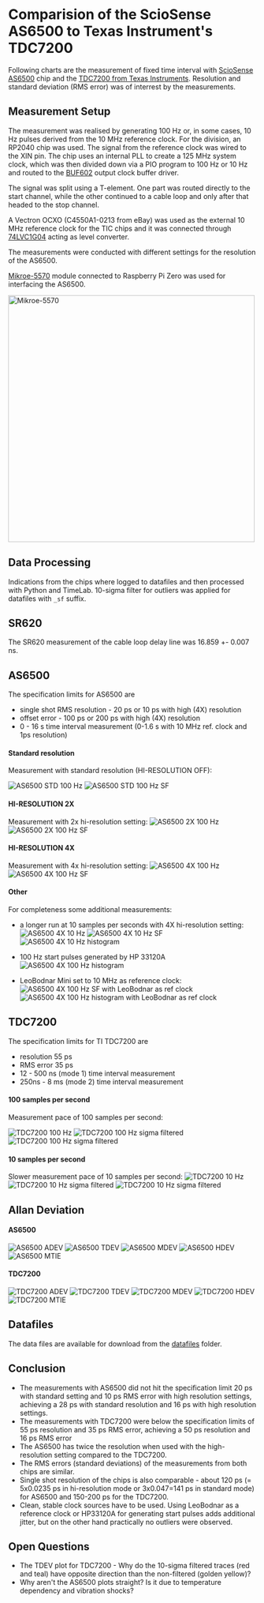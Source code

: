 # Comparision of the ScioSense AS6500 to Texas Instrument's TDC7200

Following charts are the measurement of fixed time interval with [ScioSense AS6500](https://www.sciosense.com/products/time-to-digital-converters/as6500-time-to-digital-converter/ "ScioSense AS6500") chip and the [TDC7200 from Texas Instruments](https://www.ti.com/product/TDC7200 "TI TDC7200").
Resolution and standard deviation (RMS error) was of interrest by the measurements.

## Measurement Setup

The measurement was realised by generating 100 Hz or, in some cases, 10 Hz pulses derived from the 10 MHz reference clock.
For the division, an RP2040 chip was used.
The signal from the reference clock was wired to the XIN pin.
The chip uses an internal PLL to create a 125 MHz system clock, which was then divided down via a PIO program to 100 Hz or 10 Hz and routed to the [BUF602](https://www.ti.com/product/BUF602 "BUF602") output clock buffer driver.

The signal was split using a T-element.
One part was routed directly to the start channel, while the other continued to a cable loop and only after that headed to the stop channel.

A Vectron OCXO (C4550A1-0213 from eBay) was used as the external 10 MHz reference clock for the TIC chips and it was connected through [74LVC1G04](https://www.nexperia.com/products/analog-logic-ics/logic/buffers-inverters-transceivers/inverters/series/74LVC1G04.html "Nexperia 74LVC1G04") acting as level converter.

The measurements were conducted with different settings for the resolution of the AS6500.

[Mikroe-5570](https://www.mikroe.com/tdc-2-click "Mikroe-5570") module connected to Raspberry Pi Zero was used for interfacing the AS6500.

<img alt="Mikroe-5570" src="images/Mikroe-5570.jpg" width=500 />

## Data Processing
Indications from the chips where logged to datafiles and then processed with Python and TimeLab.
10-sigma filter for outliers was applied for datafiles with `_sf` suffix.

## SR620
The SR620 measurement of the cable loop delay line was 16.859 +- 0.007 ns.

## AS6500
The specification limits for AS6500 are
- single shot RMS resolution - 20 ps or 10 ps with high (4X) resolution
- offset error - 100 ps or 200 ps with high (4X) resolution
- 0 - 16 s time interval measurement (0-1.6 s with 10 MHz ref. clock and 1ps resolution)

#### Standard resolution
Measurement with standard resolution (HI-RESOLUTION OFF):

![AS6500 STD 100 Hz](images/AS_STD_100hz.png)
![AS6500 STD 100 Hz SF](images/AS_STD_100hz_sf.png)

#### HI-RESOLUTION 2X
Measurement with 2x hi-resolution setting:
![AS6500 2X 100 Hz](images/AS_2X_100hz.png)
![AS6500 2X 100 Hz SF](images/AS_2X_100hz_sf.png)

#### HI-RESOLUTION 4X
Measurement with 4x hi-resolution setting:
![AS6500 4X 100 Hz](images/AS_4X_100hz.png)
![AS6500 4X 100 Hz SF](images/AS_4X_100hz_sf.png)

#### Other
For completeness some additional measurements:

- a longer run at 10 samples per seconds with 4X hi-resolution setting:
![AS6500 4X 10 Hz](images/AS_4X_10hz.png)
![AS6500 4X 10 Hz SF](images/AS_4X_10hz_sf.png)
![AS6500 4X 10 Hz histogram](images/AS_4X_10hz_hist.png)

- 100 Hz start pulses generated by HP 33120A
![AS6500 4X 100 Hz histogram](images/AS_H_4X_100hz_sf.png)

- LeoBodnar Mini set to 10 MHz as reference clock:
![AS6500 4X 100 Hz SF with LeoBodnar as ref clock](images/AS_LBH_4X_100hz_sf.png)
![AS6500 4X 100 Hz histogram with LeoBodnar as ref clock](images/AS_LBH_4X_100hz_hist.png)


## TDC7200
The specification limits for TI TDC7200 are
- resolution 55 ps
- RMS error 35 ps
- 12 - 500 ns (mode 1) time interval measurement 
- 250ns - 8 ms (mode 2) time interval measurement

#### 100 samples per second
Measurement pace of 100 samples per second:

![TDC7200 100 Hz](images/TDC_cal10_100hz.png)
![TDC7200 100 Hz sigma filtered](images/TDC_cal10_100hz_sf.png)
![TDC7200 100 Hz sigma filtered](images/TDC_cal10_100hz_sf_hist.png)

#### 10 samples per second

Slower measurement pace of 10 samples per second:
![TDC7200 10 Hz](images/TDC_cal10_10hz.png)
![TDC7200 10 Hz sigma filtered](images/TDC_cal10_10hz_sf.png)
![TDC7200 10 Hz sigma filtered](images/TDC_cal10_10hz_sf_hist.png)

## Allan Deviation

#### AS6500
![AS6500 ADEV](images/AS_ADEV.png)
![AS6500 TDEV](images/AS_TDEV.png)
![AS6500 MDEV](images/AS_MDEV.png)
![AS6500 HDEV](images/AS_HDEV.png)
![AS6500 MTIE](images/AS_MTIE.png)

#### TDC7200
![TDC7200 ADEV](images/TDC_ADEV.png)
![TDC7200 TDEV](images/TDC_TDEV.png)
![TDC7200 MDEV](images/TDC_MDEV.png)
![TDC7200 HDEV](images/TDC_HDEV.png)
![TDC7200 MTIE](images/TDC_MTIE.png)

## Datafiles
The data files are available for download from the [datafiles](datafiles "datafiles") folder.

## Conclusion
- The measurements with AS6500 did not hit the specification limit 20 ps with standard setting and 10 ps RMS error with high resolution settings, achieving a 28 ps with standard resolution and 16 ps with high resolution settings.
- The measurements with TDC7200 were below the specification limits of 55 ps resolution and 35 ps RMS error, achieving a 50 ps resolution and 16 ps RMS error
- The AS6500 has twice the resolution when used with the high-resolution setting compared to the TDC7200.
- The RMS errors (standard deviations) of the measurements from both chips are similar.
- Single shot resolution of the chips is also comparable - about 120 ps (= 5x0.0235 ps in hi-resolution mode or 3x0.047=141 ps in standard mode) for AS6500 and 150-200 ps for the TDC7200.
- Clean, stable clock sources have to be used. Using LeoBodnar as a reference clock or HP33120A for generating start pulses adds additional jitter, but on the other hand practically no outliers were observed.

## Open Questions
- The TDEV plot for TDC7200 - Why do the 10-sigma filtered traces (red and teal) have opposite direction than the non-filtered (golden yellow)?
- Why aren't the AS6500 plots straight? Is it due to temperature dependency and vibration shocks?
